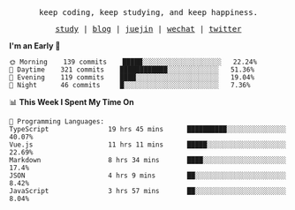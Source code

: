 <p align="center">
  <samp>
    <span>keep coding, keep studying, and keep happiness.</span>
  </samp>
</p>

<p align="center">
  <samp>
    <a href="https://github.com/ouduidui/fe-study">study</a> |
    <a href="https://ouduidui.cn">blog</a>  |
    <a href="https://juejin.cn/user/4309700183594366">juejin</a> |
    <a href="https://user-images.githubusercontent.com/54696834/159862985-5fbb577a-ba1b-4941-9f99-98cee13b7a60.jpeg">wechat</a> |
    <a href="https://twitter.com/ouduidui">twitter</a>
  </samp>
</p>

<!--START_SECTION:waka-->
**I'm an Early 🐤** 

```text
🌞 Morning    139 commits    █████░░░░░░░░░░░░░░░░░░░░   22.24% 
🌆 Daytime    321 commits    ████████████░░░░░░░░░░░░░   51.36% 
🌃 Evening    119 commits    ████░░░░░░░░░░░░░░░░░░░░░   19.04% 
🌙 Night      46 commits     █░░░░░░░░░░░░░░░░░░░░░░░░   7.36%

```


📊 **This Week I Spent My Time On** 

```text
💬 Programming Languages: 
TypeScript               19 hrs 45 mins      ██████████░░░░░░░░░░░░░░░   40.07% 
Vue.js                   11 hrs 11 mins      █████░░░░░░░░░░░░░░░░░░░░   22.69% 
Markdown                 8 hrs 34 mins       ████░░░░░░░░░░░░░░░░░░░░░   17.4% 
JSON                     4 hrs 9 mins        ██░░░░░░░░░░░░░░░░░░░░░░░   8.42% 
JavaScript               3 hrs 57 mins       ██░░░░░░░░░░░░░░░░░░░░░░░   8.04%

```


<!--END_SECTION:waka-->
